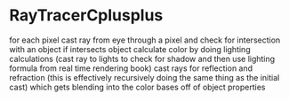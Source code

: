 # RayTracerCplusplus
for each pixel cast ray from eye through a pixel and check for intersection with an object if intersects object calculate color by   doing lighting calculations (cast ray to lights to check for shadow and then use lighting formula from real time rendering book)   cast rays for reflection and refraction (this is effectively recursively doing the same thing as the initial cast) which gets blending into the color bases off of object properties
